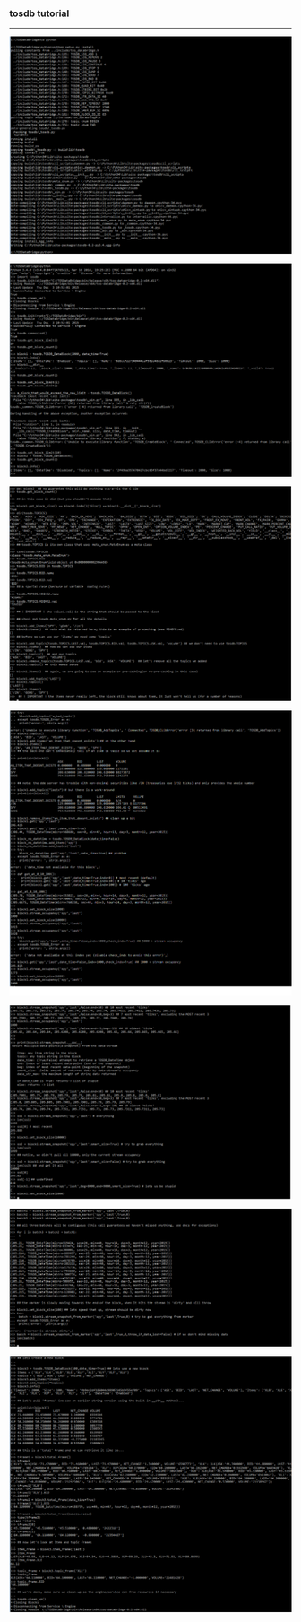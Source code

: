 ### tosdb tutorial 
---

![](./../res/tosdb_tutorial_1.png)

![](./../res/tosdb_tutorial_2.png)

![](./../res/tosdb_tutorial_3.png)

![](./../res/tosdb_tutorial_4.png)

![](./../res/tosdb_tutorial_5.png)

![](./../res/tosdb_tutorial_6.png)

![](./../res/tosdb_tutorial_7.png)
